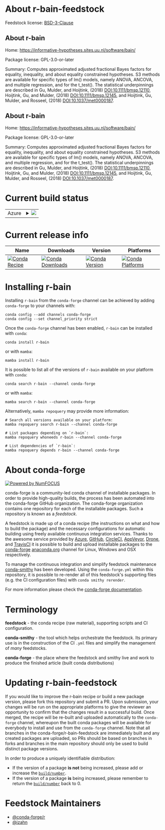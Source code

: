About r-bain-feedstock
======================

Feedstock license: [BSD-3-Clause](https://github.com/conda-forge/r-bain-feedstock/blob/main/LICENSE.txt)


About r-bain
------------

Home: https://informative-hypotheses.sites.uu.nl/software/bain/

Package license: GPL-3.0-or-later

Summary: Computes approximated adjusted fractional Bayes factors for equality, inequality, and about equality constrained hypotheses. S3 methods are available for specific types of lm() models, namely ANOVA, ANCOVA, and multiple regression, and for the t_test(). The statistical underpinnings are described in Gu, Mulder, and Hoijtink, (2018) <DOI:10.1111/bmsp.12110>, Hoijtink, Gu, and Mulder, (2018) <DOI:10.1111/bmsp.12145>, and Hoijtink, Gu, Mulder, and Rosseel, (2018) <DOI:10.1037/met0000187>.

About r-bain
------------

Home: https://informative-hypotheses.sites.uu.nl/software/bain/

Package license: GPL-3.0-or-later

Summary: Computes approximated adjusted fractional Bayes factors for equality, inequality, and about equality constrained hypotheses. S3 methods are available for specific types of lm() models, namely ANOVA, ANCOVA, and multiple regression, and for the t_test(). The statistical underpinnings are described in Gu, Mulder, and Hoijtink, (2018) <DOI:10.1111/bmsp.12110>, Hoijtink, Gu, and Mulder, (2018) <DOI:10.1111/bmsp.12145>, and Hoijtink, Gu, Mulder, and Rosseel, (2018) <DOI:10.1037/met0000187>.

Current build status
====================


<table>
    
  <tr>
    <td>Azure</td>
    <td>
      <details>
        <summary>
          <a href="https://dev.azure.com/conda-forge/feedstock-builds/_build/latest?definitionId=13366&branchName=main">
            <img src="https://dev.azure.com/conda-forge/feedstock-builds/_apis/build/status/r-bain-feedstock?branchName=main">
          </a>
        </summary>
        <table>
          <thead><tr><th>Variant</th><th>Status</th></tr></thead>
          <tbody><tr>
              <td>linux_64_r_base4.4</td>
              <td>
                <a href="https://dev.azure.com/conda-forge/feedstock-builds/_build/latest?definitionId=13366&branchName=main">
                  <img src="https://dev.azure.com/conda-forge/feedstock-builds/_apis/build/status/r-bain-feedstock?branchName=main&jobName=linux&configuration=linux%20linux_64_r_base4.4" alt="variant">
                </a>
              </td>
            </tr><tr>
              <td>linux_64_r_base4.5</td>
              <td>
                <a href="https://dev.azure.com/conda-forge/feedstock-builds/_build/latest?definitionId=13366&branchName=main">
                  <img src="https://dev.azure.com/conda-forge/feedstock-builds/_apis/build/status/r-bain-feedstock?branchName=main&jobName=linux&configuration=linux%20linux_64_r_base4.5" alt="variant">
                </a>
              </td>
            </tr><tr>
              <td>osx_64_r_base4.4</td>
              <td>
                <a href="https://dev.azure.com/conda-forge/feedstock-builds/_build/latest?definitionId=13366&branchName=main">
                  <img src="https://dev.azure.com/conda-forge/feedstock-builds/_apis/build/status/r-bain-feedstock?branchName=main&jobName=osx&configuration=osx%20osx_64_r_base4.4" alt="variant">
                </a>
              </td>
            </tr><tr>
              <td>osx_64_r_base4.5</td>
              <td>
                <a href="https://dev.azure.com/conda-forge/feedstock-builds/_build/latest?definitionId=13366&branchName=main">
                  <img src="https://dev.azure.com/conda-forge/feedstock-builds/_apis/build/status/r-bain-feedstock?branchName=main&jobName=osx&configuration=osx%20osx_64_r_base4.5" alt="variant">
                </a>
              </td>
            </tr><tr>
              <td>win_64_r_base4.4</td>
              <td>
                <a href="https://dev.azure.com/conda-forge/feedstock-builds/_build/latest?definitionId=13366&branchName=main">
                  <img src="https://dev.azure.com/conda-forge/feedstock-builds/_apis/build/status/r-bain-feedstock?branchName=main&jobName=win&configuration=win%20win_64_r_base4.4" alt="variant">
                </a>
              </td>
            </tr><tr>
              <td>win_64_r_base4.5</td>
              <td>
                <a href="https://dev.azure.com/conda-forge/feedstock-builds/_build/latest?definitionId=13366&branchName=main">
                  <img src="https://dev.azure.com/conda-forge/feedstock-builds/_apis/build/status/r-bain-feedstock?branchName=main&jobName=win&configuration=win%20win_64_r_base4.5" alt="variant">
                </a>
              </td>
            </tr>
          </tbody>
        </table>
      </details>
    </td>
  </tr>
</table>

Current release info
====================

| Name | Downloads | Version | Platforms |
| --- | --- | --- | --- |
| [![Conda Recipe](https://img.shields.io/badge/recipe-r--bain-green.svg)](https://anaconda.org/conda-forge/r-bain) | [![Conda Downloads](https://img.shields.io/conda/dn/conda-forge/r-bain.svg)](https://anaconda.org/conda-forge/r-bain) | [![Conda Version](https://img.shields.io/conda/vn/conda-forge/r-bain.svg)](https://anaconda.org/conda-forge/r-bain) | [![Conda Platforms](https://img.shields.io/conda/pn/conda-forge/r-bain.svg)](https://anaconda.org/conda-forge/r-bain) |

Installing r-bain
=================

Installing `r-bain` from the `conda-forge` channel can be achieved by adding `conda-forge` to your channels with:

```
conda config --add channels conda-forge
conda config --set channel_priority strict
```

Once the `conda-forge` channel has been enabled, `r-bain` can be installed with `conda`:

```
conda install r-bain
```

or with `mamba`:

```
mamba install r-bain
```

It is possible to list all of the versions of `r-bain` available on your platform with `conda`:

```
conda search r-bain --channel conda-forge
```

or with `mamba`:

```
mamba search r-bain --channel conda-forge
```

Alternatively, `mamba repoquery` may provide more information:

```
# Search all versions available on your platform:
mamba repoquery search r-bain --channel conda-forge

# List packages depending on `r-bain`:
mamba repoquery whoneeds r-bain --channel conda-forge

# List dependencies of `r-bain`:
mamba repoquery depends r-bain --channel conda-forge
```


About conda-forge
=================

[![Powered by
NumFOCUS](https://img.shields.io/badge/powered%20by-NumFOCUS-orange.svg?style=flat&colorA=E1523D&colorB=007D8A)](https://numfocus.org)

conda-forge is a community-led conda channel of installable packages.
In order to provide high-quality builds, the process has been automated into the
conda-forge GitHub organization. The conda-forge organization contains one repository
for each of the installable packages. Such a repository is known as a *feedstock*.

A feedstock is made up of a conda recipe (the instructions on what and how to build
the package) and the necessary configurations for automatic building using freely
available continuous integration services. Thanks to the awesome service provided by
[Azure](https://azure.microsoft.com/en-us/services/devops/), [GitHub](https://github.com/),
[CircleCI](https://circleci.com/), [AppVeyor](https://www.appveyor.com/),
[Drone](https://cloud.drone.io/welcome), and [TravisCI](https://travis-ci.com/)
it is possible to build and upload installable packages to the
[conda-forge](https://anaconda.org/conda-forge) [anaconda.org](https://anaconda.org/)
channel for Linux, Windows and OSX respectively.

To manage the continuous integration and simplify feedstock maintenance
[conda-smithy](https://github.com/conda-forge/conda-smithy) has been developed.
Using the ``conda-forge.yml`` within this repository, it is possible to re-render all of
this feedstock's supporting files (e.g. the CI configuration files) with ``conda smithy rerender``.

For more information please check the [conda-forge documentation](https://conda-forge.org/docs/).

Terminology
===========

**feedstock** - the conda recipe (raw material), supporting scripts and CI configuration.

**conda-smithy** - the tool which helps orchestrate the feedstock.
                   Its primary use is in the construction of the CI ``.yml`` files
                   and simplify the management of *many* feedstocks.

**conda-forge** - the place where the feedstock and smithy live and work to
                  produce the finished article (built conda distributions)


Updating r-bain-feedstock
=========================

If you would like to improve the r-bain recipe or build a new
package version, please fork this repository and submit a PR. Upon submission,
your changes will be run on the appropriate platforms to give the reviewer an
opportunity to confirm that the changes result in a successful build. Once
merged, the recipe will be re-built and uploaded automatically to the
`conda-forge` channel, whereupon the built conda packages will be available for
everybody to install and use from the `conda-forge` channel.
Note that all branches in the conda-forge/r-bain-feedstock are
immediately built and any created packages are uploaded, so PRs should be based
on branches in forks and branches in the main repository should only be used to
build distinct package versions.

In order to produce a uniquely identifiable distribution:
 * If the version of a package **is not** being increased, please add or increase
   the [``build/number``](https://docs.conda.io/projects/conda-build/en/latest/resources/define-metadata.html#build-number-and-string).
 * If the version of a package **is** being increased, please remember to return
   the [``build/number``](https://docs.conda.io/projects/conda-build/en/latest/resources/define-metadata.html#build-number-and-string)
   back to 0.

Feedstock Maintainers
=====================

* [@conda-forge/r](https://github.com/orgs/conda-forge/teams/r/)
* [@izahn](https://github.com/izahn/)

